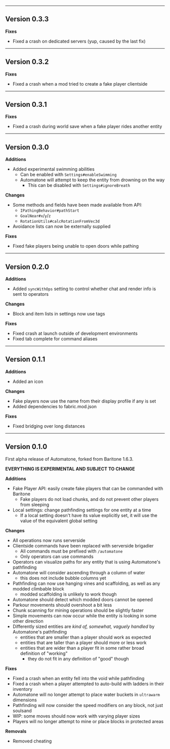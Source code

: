 ------------------------------------------------------
Version 0.3.3
------------------------------------------------------
**Fixes**
- Fixed a crash on dedicated servers (yup, caused by the last fix)

------------------------------------------------------
Version 0.3.2
------------------------------------------------------
**Fixes**
- Fixed a crash when a mod tried to create a fake player clientside

------------------------------------------------------
Version 0.3.1
------------------------------------------------------
**Fixes**
- Fixed a crash during world save when a fake player rides another entity

------------------------------------------------------
Version 0.3.0
------------------------------------------------------
**Additions**
- Added experimental swimming abilities
  - Can be enabled with `Settings#enableSwimming`
  - Automatone will attempt to keep the entity from drowning on the way
    - This can be disabled with `Settings#ignoreBreath`

**Changes**
- Some methods and fields have been made available from API:
  - `IPathingBehavior#pathStart`
  - `GoalNear#x`/`y`/`z`
  - `RotationUtils#calcRotationFromVec3d`
- Avoidance lists can now be externally supplied

**Fixes**
- Fixed fake players being unable to open doors while pathing

------------------------------------------------------
Version 0.2.0
------------------------------------------------------
**Additions**
- Added `syncWithOps` setting to control whether chat and render info is sent to operators

**Changes**
- Block and item lists in settings now use tags

**Fixes**
- Fixed crash at launch outside of development environments
- Fixed tab complete for command aliases

------------------------------------------------------
Version 0.1.1
------------------------------------------------------
**Additions**
- Added an icon

**Changes**
- Fake players now use the name from their display profile if any is set
- Added dependencies to fabric.mod.json

**Fixes**
- Fixed bridging over long distances

------------------------------------------------------
Version 0.1.0
------------------------------------------------------
First alpha release of Automatone, forked from Baritone 1.6.3.

**EVERYTHING IS EXPERIMENTAL AND SUBJECT TO CHANGE**

**Additions**
- Fake Player API: easily create fake players that can be commanded with Baritone
  - Fake players do not load chunks, and do not prevent other players from sleeping
- Local settings: change pathfinding settings for one entity at a time
    - If a local setting doesn't have its value explicitly set, it will use the value of the equivalent global setting

**Changes**
- All operations now runs serverside
- Clientside commands have been replaced with serverside brigadier
    - All commands must be prefixed with `/automatone`
    - Only operators can use commands
- Operators can visualize paths for any entity that is using Automatone's pathfinding
- Automatone will consider ascending through a column of water
    - this does not include bubble columns yet
- Pathfinding can now use hanging vines and scaffolding, as well as any modded climbable block
    - modded scaffolding is unlikely to work though
- Automatone should detect which modded doors cannot be opened
- Parkour movements should overshoot a bit less
- Chunk scanning for mining operations should be slightly faster
- Simple movements can now occur while the entity is looking in some other direction
- Differently sized entities are *kind of, somewhat, vaguely handled* by Automatone's pathfinding
  - entities that are smaller than a player should work as expected
  - entities that are taller than a player should more or less work
  - entities that are wider than a player fit in some rather broad definition of "working"
    - they do not fit in any definition of "good" though

**Fixes**
- Fixed a crash when an entity fell into the void while pathfinding
- Fixed a crash when a player attempted to auto-build with ladders in their inventory
- Automatone will no longer attempt to place water buckets in `ultrawarm` dimensions
- Pathfinding will now consider the speed modifiers on any block, not just soulsand
- WIP: some moves should now work with varying player sizes
- Players will no longer attempt to mine or place blocks in protected areas

**Removals**
- Removed cheating